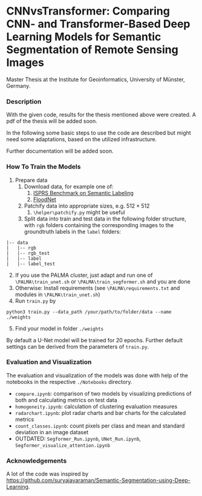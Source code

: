 # CNNvsTransformer: Comparing CNN- and Transformer-Based Deep Learning Models for Semantic Segmentation of Remote Sensing Images
Master Thesis at the Institute for Geoinformatics, University of Münster, Germany.

### Description

With the given code, results for the thesis mentioned above were created.
A pdf of the thesis will be added soon.

In the following some basic steps to use the code are described but might need some adaptations, based on the utilized infrastructure.

Further documentation will be added soon. 

### How To Train the Models
1. Prepare data
	1. Download data, for example one of:
		1. [ISPRS Benchmark on Semantic Labeling](https://www.isprs.org/education/benchmarks/UrbanSemLab/default.aspx)
		2. [FloodNet](https://github.com/BinaLab/FloodNet-Challenge-EARTHVISION2021)
	2. Patchify data into appropriate sizes, e.g. $512\times 512$
		1. `\helper\patchify.py` might be useful
	3. Split data into train and test data in the following folder structure, with `rgb` folders containing the corresponding images to the groundtruth labels in the `label` folders:
```
|-- data
|   |-- rgb
|   |-- rgb_test
|   |-- label
|   |-- label_test
```
2. If you use the PALMA cluster, just adapt and run one of `\PALMA\train_unet.sh` or `\PALMA\train_segformer.sh` and you are done
3. Otherwise: Install requirements (see `\PALMA\requirements.txt` and modules in `\PALMA\train_unet.sh`) 
4. Run `train.py` by
```
python3 train.py --data_path /your/path/to/folder/data --name ./weights
```
5. Find your model in folder `./weights`

By default a U-Net model will be trained for 20 epochs. Further default settings can be derived from the parameters of `train.py`.

### Evaluation and Visualization

The evaluation and visualization of the models was done with help of the notebooks in the respective `./Notebooks` directory.

- `compare.ipynb`: comparison of two models by visualizing predictions of both and calculating metrics on test data
- `homogeneity.ipynb`: calculation of clustering evaluation measures
- `radarchart.ipynb`: plot radar charts and bar charts for the calculated metrics
- `count_classes.ipynb`: count pixels per class and mean and standard deviation in an image dataset
- OUTDATED: `Segformer_Run.ipynb`, `UNet_Run.ipynb`, `Segformer_visualize_attention.ipynb`


### Acknowledgements

A lot of the code was inspired by https://github.com/suryajayaraman/Semantic-Segmentation-using-Deep-Learning.

